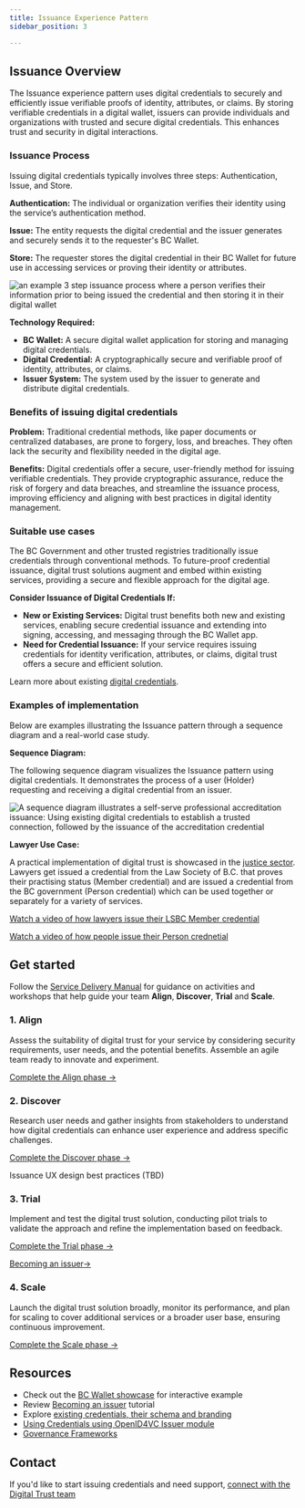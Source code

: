 ```yaml
---
title: Issuance Experience Pattern
sidebar_position: 3

---
```


## Issuance Overview

The Issuance experience pattern uses digital credentials to securely and efficiently issue verifiable proofs of identity, attributes, or claims. By storing verifiable credentials in a digital wallet, issuers can provide individuals and organizations with trusted and secure digital credentials. This enhances trust and security in digital interactions.

### Issuance Process

Issuing digital credentials typically involves three steps: Authentication, Issue, and Store.

**Authentication:** The individual or organization verifies their identity using the service’s authentication method.

**Issue:** The entity requests the digital credential and the issuer generates and securely sends it to the requester's BC Wallet.

**Store:** The requester stores the digital credential in their BC Wallet for future use in accessing services or proving their identity or attributes.

![an example 3 step issuance process where a person verifies their information prior to being issued the credential and then storing it in their digital wallet](/img/experiencepatterns/issuance-process.png "Example issuance process")

**Technology Required:**

- **BC Wallet:** A secure digital wallet application for storing and managing digital credentials.
- **Digital Credential:** A cryptographically secure and verifiable proof of identity, attributes, or claims.
- **Issuer System:** The system used by the issuer to generate and distribute digital credentials.

### Benefits of issuing digital credentials

**Problem:** Traditional credential methods, like paper documents or centralized databases, are prone to forgery, loss, and breaches. They often lack the security and flexibility needed in the digital age.

**Benefits:** Digital credentials offer a secure, user-friendly method for issuing verifiable credentials. They provide cryptographic assurance, reduce the risk of forgery and data breaches, and streamline the issuance process, improving efficiency and aligning with best practices in digital identity management.

### Suitable use cases

The BC Government and other trusted registries traditionally issue credentials through conventional methods. To future-proof credential issuance, digital trust solutions augment and embed within existing services, providing a secure and flexible approach for the digital age.

**Consider Issuance of Digital Credentials If:**

- **New or Existing Services:** Digital trust benefits both new and existing services, enabling secure credential issuance and extending into signing, accessing, and messaging through the BC Wallet app.
- **Need for Credential Issuance:** If your service requires issuing credentials for identity verification, attributes, or claims, digital trust offers a secure and efficient solution.

Learn more about existing [digital credentials](https://ditp-bc.atlassian.net/wiki/spaces/DTT/pages/209879044/Digital+Credentials).

### Examples of implementation

Below are examples illustrating the Issuance pattern through a sequence diagram and a real-world case study.

**Sequence Diagram:**

The following sequence diagram visualizes the Issuance pattern using digital credentials. It demonstrates the process of a user (Holder) requesting and receiving a digital credential from an issuer.

![A sequence diagram illustrates a self-serve professional accreditation issuance: Using existing digital credentials to establish a trusted connection, followed by the issuance of the accreditation credential](/img/experiencepatterns/professional-accreditation-pattern.png "Example issuance process")

**Lawyer Use Case:**

A practical implementation of digital trust is showcased in the [justice sector](https://digital.gov.bc.ca/digital-trust/justice-project/). Lawyers get issued a credential from the Law Society of B.C. that proves their practising status (Member credential) and are issued a credential from the BC government (Person credential) which can be used together or separately for a variety of services.

[Watch a video of how lawyers issue their LSBC Member credential](https://www.youtube.com/watch?v=vqATEGCkiU8&list=PLnjj0g-jwI8gmCuVx4rhF7PT397CJXL0p&index=3)

[Watch a video of how people issue their Person crednetial](https://www.youtube.com/watch?v=vqATEGCkiU8&list=PLnjj0g-jwI8gmCuVx4rhF7PT397CJXL0p&index=3)


## Get started

Follow the [Service Delivery Manual](https://ditp-bc.atlassian.net/wiki/spaces/DTT/pages/203456593) for guidance on activities and workshops that help guide your team **Align**, **Discover**, **Trial** and **Scale**.


### 1. Align

Assess the suitability of digital trust for your service by considering security requirements, user needs, and the potential benefits. Assemble an agile team ready to innovate and experiment.

[Complete the Align phase →](https://ditp-bc.atlassian.net/wiki/spaces/DTT/pages/204865601)


### 2. Discover

Research user needs and gather insights from stakeholders to understand how digital credentials can enhance user experience and address specific challenges.

[Complete the Discover phase →](https://ditp-bc.atlassian.net/wiki/spaces/DTT/pages/204832913)

Issuance UX design best practices (TBD)


### 3. Trial

Implement and test the digital trust solution, conducting pilot trials to validate the approach and refine the implementation based on feedback.

[Complete the Trial phase →](https://ditp-bc.atlassian.net/wiki/spaces/DTT/pages/204865619)

[Becoming an issuer→](https://ditp-bc.atlassian.net/wiki/spaces/DTT/pages/207126646/Becoming+an+Issuer)


### 4. Scale

Launch the digital trust solution broadly, monitor its performance, and plan for scaling to cover additional services or a broader user base, ensuring continuous improvement.

[Complete the Scale phase →](https://ditp-bc.atlassian.net/wiki/spaces/DTT/pages/204898449)


## Resources

- Check out the [BC Wallet showcase](https://digital.gov.bc.ca/digital-trust/showcase/) for interactive example
- Review [Becoming an issuer](https://ditp-bc.atlassian.net/wiki/spaces/DTT/pages/207126646/Becoming+an+Issuer) tutorial
- Explore [existing credentials, their schema and branding](https://bcgov.github.io/aries-oca-bundles/OCABundles/schema/bcgov-digital-trust/LCRB/selling-it-right/)
- [Using Credentials using OpenID4VC Issuer module](https://credo.js.org/guides/tutorials/openid4vc/issuing-credentials-using-openid4vc-issuer-module)
- [Governance Frameworks](https://ditp-bc.atlassian.net/wiki/spaces/DTT/pages/207585320/Governance+Frameworks)

## Contact

If you'd like to start issuing credentials and need support, [connect with the Digital Trust team](https://digital.gov.bc.ca/digital-trust/contact/)